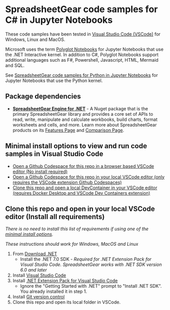 # SpreadsheetGear code samples for C# in Jupyter Notebooks #

These code samples have been tested in [Visual Studio Code (VSCode)](https://code.visualstudio.com/) for Windows, Linux and MacOS.

Microsoft uses the term [Polyglot Notebooks](https://marketplace.visualstudio.com/items?itemName=ms-dotnettools.dotnet-interactive-vscode) for Jupyter Notebooks that use the .NET Interactive kernel. In addition to C#, Polyglot Notebooks support additional languages such as F#, Powershell, Javascript, HTML, Mermaid and SQL. 

See [SpreadsheetGear code samples for Python in Jupyter Notebooks](https://github.com/tracktownsoftware/SpreadsheetGearCodeSamples_JupyterPython) for Jupyter Notebooks that use the Python kernel. 

## Package dependencies ##
*   **[SpreadsheetGear Engine for .NET](https://www.nuget.org/packages/SpreadsheetGear/9.1.44-beta)** - A Nuget package that is the primary SpreadsheetGear library and provides a core set of APIs to read, write, manipulate and calculate workbooks, build charts, format worksheets and cells, and more. Learn more about SpreadsheetGear products on its [Features Page](https://www.spreadsheetgear.com/Products/Features) and [Comparison Page](https://www.spreadsheetgear.com/Products/Compare).

## Minimal install options to view and run code samples in Visual Studio Code ##
- [Open a Github Codespace for this repo in a browser based VSCode editor (No install required)](./docs/SampleCodeInVSCode.md#open-a-github-codespace-for-this-repo-in-a-browser-based-vscode-editor-no-install-required)
- [Open a Github Codespace for this repo in your local VSCode editor (only requires the VSCode extension Github Codespaces)](./docs/SampleCodeInVSCode.md#open-a-github-codespace-for-this-repo-in-your-local-vscode-editor-only-requires-the-vscode-extension-github-codespaces)
- [Clone this repo and open a local DevContainer in your VSCode editor (requires Docker Desktop and VSCode Dev Containers extension)](./docs/SampleCodeInVSCode.md#clone-this-repo-and-open-a-local-devcontainer-in-your-vscode-editor-requires-docker-desktop-and-vscode-dev-containers-extension)

## Clone this repo and open in your local VSCode editor (Install all requirements) ##

*There is no need to install this list of requirements if using one of the [minimal install options](#minimal-install-options-to-view-and-run-code-samples-in-visual-studio-code).*

*These instructions should work for Windows, MacOS and Linux*

1. From [Download .NET](https://dotnet.microsoft.com/en-us/download)
    - Install the .NET 7.0 SDK - *Required for .NET Extension Pack for Visual Studio Code. SpreadsheetGear works with .NET SDK version 6.0 and later*
2. Install [Visual Studio Code](https://code.visualstudio.com/)
3. Install [.NET Extension Pack for Visual Studio Code](https://marketplace.visualstudio.com/items?itemName=ms-dotnettools.vscode-dotnet-pack)
    - Ignore the "Getting Started with .NET" prompt to "Install .NET SDK". You already installed it in step 1.
4. Install [Git version control](https://git-scm.com/download)
5. Clone this repo and open its local folder in VSCode.

